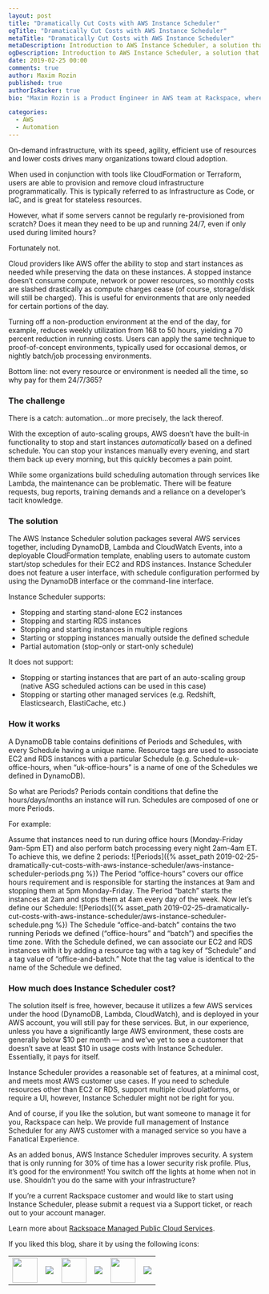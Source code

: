 ```yaml
---
layout: post
title: "Dramatically Cut Costs with AWS Instance Scheduler"
ogTitle: "Dramatically Cut Costs with AWS Instance Scheduler"
metaTitle: "Dramatically Cut Costs with AWS Instance Scheduler"
metaDescription: Introduction to AWS Instance Scheduler, a solution that enables customers to configure custom start and stop schedules for their EC2 and RDS instances.
ogDescription: Introduction to AWS Instance Scheduler, a solution that enables customers to configure custom start and stop schedules for their EC2 and RDS instances.
date: 2019-02-25 00:00
comments: true
author: Maxim Rozin
published: true
authorIsRacker: true
bio: "Maxim Rozin is a Product Engineer in AWS team at Rackspace, where he has worked since 2009. He spent the last 17 years in IT and holds all 5 of the Associate and Professional level AWS certifications. When he is not at work, Maxim is likely snowboarding or hiking in the Alps."

categories:
  - AWS
  - Automation
---
```


On-demand infrastructure, with its speed, agility, efficient use of resources and lower costs drives many organizations toward cloud adoption.

When used in conjunction with tools like CloudFormation or Terraform, users are able to provision and remove cloud infrastructure programmatically. This is typically referred to as Infrastructure as Code, or IaC, and is great for stateless resources.

However, what if some servers cannot be regularly re-provisioned from scratch? Does it mean they need to be up and running 24/7, even if only used during limited hours?

Fortunately not.

<!-- more -->

Cloud providers like AWS offer the ability to stop and start instances as needed while preserving the data on these instances. A stopped instance doesn’t consume compute, network or power resources, so monthly costs are slashed drastically as compute charges cease (of course, storage/disk will still be charged). This is useful for environments that are only needed for certain portions of the day.

Turning off a non-production environment at the end of the day, for example, reduces weekly utilization from 168 to 50 hours, yielding a 70 percent reduction in running costs. Users can apply the same technique to proof-of-concept environments, typically used for occasional demos, or nightly batch/job processing environments.

Bottom line: not every resource or environment is needed all the time, so why pay for them 24/7/365?

### The challenge

There is a catch: automation…or more precisely, the lack thereof.

With the exception of auto-scaling groups, AWS doesn’t have the built-in functionality to stop and start instances *automatically* based on a defined schedule. You can stop your instances manually every evening, and start them back up every morning, but this quickly becomes a pain point.

While some organizations build scheduling automation through services like Lambda, the maintenance can be problematic. There will be feature requests, bug reports, training demands and a reliance on a developer’s tacit knowledge.

### The solution

The AWS Instance Scheduler solution packages several AWS services together, including DynamoDB, Lambda and CloudWatch Events, into a deployable CloudFormation template, enabling users to automate custom start/stop schedules for their EC2 and RDS instances. Instance Scheduler does not feature a user interface, with schedule configuration performed by using the DynamoDB interface or the command-line interface.

Instance Scheduler supports:

* Stopping and starting stand-alone EC2 instances
* Stopping and starting RDS instances
* Stopping and starting instances in multiple regions
* Starting or stopping instances manually outside the defined schedule
* Partial automation (stop-only or start-only schedule)

It does not support:

* Stopping or starting instances that are part of an auto-scaling group (native ASG scheduled actions can be used in this case)
* Stopping or starting other managed services (e.g. Redshift, Elasticsearch, ElastiCache, etc.)

### How it works

A DynamoDB table contains definitions of Periods and Schedules, with every Schedule having a unique name. Resource tags are used to associate EC2 and RDS instances with a particular Schedule (e.g. Schedule=uk-office-hours, when “uk-office-hours” is a name of one of the Schedules we defined in DynamoDB).

So what are Periods? Periods contain conditions that define the hours/days/months an instance will run. Schedules are composed of one or more Periods.

For example:

Assume that instances need to run during office hours (Monday-Friday 9am-5pm ET) and also perform batch processing every night 2am-4am ET. To achieve this, we define 2 periods:
![Periods]({% asset_path 2019-02-25-dramatically-cut-costs-with-aws-instance-scheduler/aws-instance-scheduler-periods.png %})
The Period “office-hours” covers our office hours requirement and is responsible for starting the instances at 9am and stopping them at 5pm Monday-Friday. The Period “batch” starts the instances at 2am and stops them at 4am every day of the week. Now let’s define our Schedule:
![Periods]({% asset_path 2019-02-25-dramatically-cut-costs-with-aws-instance-scheduler/aws-instance-scheduler-schedule.png %})
The Schedule “office-and-batch” contains the two running Periods we defined (“office-hours” and “batch”) and specifies the time zone. With the Schedule defined, we can associate our EC2 and RDS instances with it by adding a resource tag with a tag key of “Schedule” and a tag value of “office-and-batch.” Note that the tag value is identical to the name of the Schedule we defined.

### How much does Instance Scheduler cost?
The solution itself is free, however, because it utilizes a few AWS services under the hood (DynamoDB, Lambda, CloudWatch), and is deployed in your AWS account, you will still pay for these services. But, in our experience, unless you have a significantly large AWS environment, these costs are generally below $10 per month — and we’ve yet to see a customer that doesn’t save at least $10 in usage costs with Instance Scheduler. Essentially, it pays for itself.

Instance Scheduler provides a reasonable set of features, at a minimal cost, and meets most AWS customer use cases. If you need to schedule resources other than EC2 or RDS, support multiple cloud platforms, or require a UI, however, Instance Scheduler might not be right for you.

And of course, if you like the solution, but want someone to manage it for you, Rackspace can help. We provide full management of Instance Scheduler for any AWS customer with a managed service so you have a Fanatical Experience.

As an added bonus, AWS Instance Scheduler improves security. A system that is only running for 30% of time has a lower security risk profile. Plus, it’s good for the environment! You switch off the lights at home when not in use. Shouldn’t you do the same with your infrastructure?

If you’re a current Rackspace customer and would like to start using Instance Scheduler, please submit a request via a Support ticket, or reach out to your account manager.

Learn more about [Rackspace Managed Public Cloud Services](https://www.rackspace.com/cloud/public).

<table>
  <tr>If you liked this blog, share it by using the following icons:</tr>
  <tr>
   <td>
       <img src="{% asset_path line-tile.png %}" width=50 >
    </td>
    <td>
      <a href="https://twitter.com/home?status=https%3A//developer.rackspace.com/blog/dramatically-cut-costs-with-aws-instance-scheduler/">
        <img src="{% asset_path shareT.png %}">
      </a>
    </td>
    <td>
       <img src="{% asset_path line-tile.png %}" width=50 >
    </td>
    <td>
      <a href="https://www.facebook.com/sharer/sharer.php?u=https%3A//developer.rackspace.com/blog/dramatically-cut-costs-with-aws-instance-scheduler/">
        <img src="{% asset_path shareFB.png %}">
      </a>
    </td>
    <td>
       <img src="{% asset_path line-tile.png %}" width=50 >
    </td>
    <td>
      <a href="https://www.linkedin.com/shareArticle?mini=true&url=https%3A//developer.rackspace.com/blog/dramatically-cut-costs-with-aws-instance-scheduler&summary=&source=">
        <img src="{% asset_path shareL.png %}">
      </a>
    </td>
  </tr>
</table>


</br>
